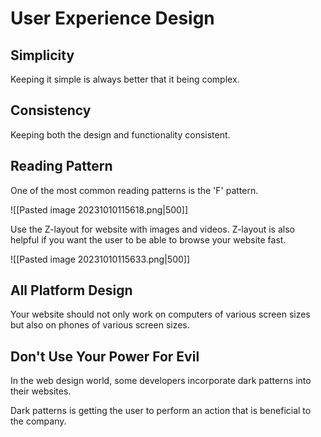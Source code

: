 # User Experience Design

## Simplicity

Keeping it simple is always better that it being complex.

## Consistency

Keeping both the design and functionality consistent.

## Reading Pattern

One of the most common reading patterns is the 'F' pattern.

![[Pasted image 20231010115618.png|500]]

Use the Z-layout for website with images and videos. Z-layout is also helpful if you want the user to be able to browse your website fast.

![[Pasted image 20231010115633.png|500]]

## All Platform Design

Your website should not only work on computers of various screen sizes but also on phones of various screen sizes.

## Don't Use Your Power For Evil

In the web design world, some developers incorporate dark patterns into their websites.

Dark patterns is getting the user to perform an action that is beneficial to the company.